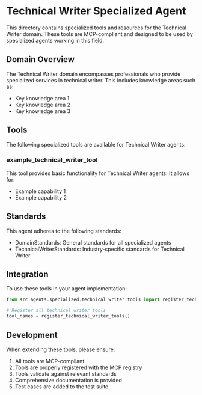 # Technical Writer Specialized Agent

This directory contains specialized tools and resources for the Technical Writer domain. These tools are MCP-compliant and designed to be used by specialized agents working in this field.

## Domain Overview

The Technical Writer domain encompasses professionals who provide specialized services in technical writer. This includes knowledge areas such as:

- Key knowledge area 1
- Key knowledge area 2
- Key knowledge area 3

## Tools

The following specialized tools are available for Technical Writer agents:

### example_technical_writer_tool

This tool provides basic functionality for Technical Writer agents. It allows for:

- Example capability 1
- Example capability 2

## Standards

This agent adheres to the following standards:

- DomainStandards: General standards for all specialized agents
- TechnicalWriterStandards: Industry-specific standards for Technical Writer

## Integration

To use these tools in your agent implementation:

```python
from src.agents.specialized.technical_writer.tools import register_technical_writer_tools

# Register all technical_writer tools
tool_names = register_technical_writer_tools()
```

## Development

When extending these tools, please ensure:

1. All tools are MCP-compliant
2. Tools are properly registered with the MCP registry
3. Tools validate against relevant standards
4. Comprehensive documentation is provided
5. Test cases are added to the test suite
